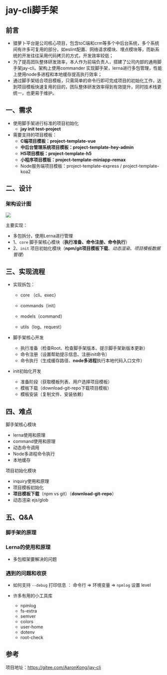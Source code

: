 # jay-cli脚手架

## 前言

- 猎萝⼘平台是公司核⼼项⽬，包含toC端和crm等多个中后台系统，多个系统间有许多可复用的部分，如eslint配置、网络请求模块、埋点模块等，而新系统的开发往往采用代码拷贝的方式，开发效率较低；
- 为了提高团队整体研发效率，本人作为前端负责人，搭建了公司内部的通用脚手架jay-cli。架构上使用commander 实现脚手架，lerna进行多包管理，性能上使用node多进程和本地缓存提高执行效率；
- 通过脚手架结合项目模板，只需简单的命令行即可完成项目的初始化工作，达到项目模板快速复用的目的，团队整体研发效率得到有效提升，同时技术栈更统一，也更易于维护。

## 一、需求

- 使用脚手架进行标准的项目初始化
  - **jay init test-project**
- 需要支持的项目模板：
  - **C端项目模板：project-template-vue**
  - **中后台管理系统项目模板：project-template-hey-admin**
  - **H5项目模板：project-template-h5**
  - **小程序项目模板：project-template-miniapp-remax**
  - Node服务端项目模板：project-template-express / project-template-koa2

## 二、设计

### 架构设计图

![](https://oss-1252175178.cos.ap-shanghai.myqcloud.com/%E6%85%95%E8%AF%BE%E7%BD%91%E6%9E%B6%E6%9E%84%E5%B8%88%E8%AF%BE%E7%A8%8B/%E8%84%9A%E6%89%8B%E6%9E%B6%E6%9E%B6%E6%9E%84%E8%AE%BE%E8%AE%A1%E5%9B%BE-%E8%87%AA%E5%88%B6.jpg)

主要实现：

- 多包拆分，使用Lerna进行管理
- 1、`core` 脚手架核心模块（**执行准备、命令注册、命令执行**）
- 2、`init` 项目初始化模块（**npm/git项目模板下载**、*动态渲染*、*项目模板数据管理*）

## 三、实现流程

- 实现拆包： 

  - core （cli、exec）

  - commands（init）

  - models（command）

  - utils（log、request）

- 脚手架核心开发
  - 执行准备（检查Root、检查脚手架版本、提示脚手架新版本更新）
  - 命令注册（设置帮助提示信息、注册init命令）
  - 命令执行（生成缓存路径、**node多进程**执行本地代码入口文件）
- init初始化开发
  - 准备阶段（获取模板列表、用户选择项目模板）
  - 模板下载（download-git-repo下载项目模板）
  - 模板安装（复制文件、安装依赖）

## 四、难点

脚手架核心模块

- lerna使用和原理
- command使用和原理
- 动态命令调用
- Node多进程命令执行
- 本地缓存

项目初始化模块

- inquiry使用和原理
- 项目模板初始化
- **项目模板下载**（npm vs git）（**download-git-repo**）
- 动态渲染 ejs/glob

## 五、Q&A

### 脚手架的原理

### Lerna的使用和原理

- 多包框架要解决的问题

### 遇到的问题和收获

- 如何支持 `--debug` 打印信息 ： 命令行 => 环境变量 =>  `npmlog` 设置 level

- 许多有用的小工具库
  - npmlog
  - fs-extra
  - semver
  - colors
  - user-home
  - dotenv
  - root-check

## 参考

项目地址：https://gitee.com/AaronKong/jay-cli

